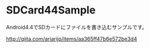 SDCard44Sample
==============

Android4.4でSDカードにファイルを書き込むサンプルです。

http://qiita.com/ariarijp/items/aa365ff47b6e572be3d4
